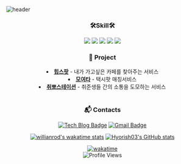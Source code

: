 ![header](https://capsule-render.vercel.app/api?type=waving&color=gradient&height=230&section=header&text=HyorinLee&fontAlign=70&fontAlignY=40&fontSize=60&fontColor=ffffff)


<div align="center">
<h3>🛠Skill🛠</h3>
<img src="https://img.shields.io/badge/HTML5-E34F26?style=flat&logo=HTML5&logoColor=white"/> <img src="https://img.shields.io/badge/CSS3-1572B6?style=flat&logo=CSS3&logoColor=white"/> <img src="https://img.shields.io/badge/JavaScript-F7DF1E?style=flat&logo=JavaScript&logoColor=white"/> <img src="https://img.shields.io/badge/React-61DAFB?style=flat&logo=React&logoColor=white"/> 
 <img src="https://img.shields.io/badge/Tailwind CSS-06B6D4?style=flat&logo=tailwindcss&logoColor=white"/> 
 <br/>


<h3 >💁 Project</h3>
<li><strong><a href = "https://github.com/Hipspot/hipspot-web">힙스팟</a></strong> - 내가 가고싶은 카페를 찾아주는 서비스 </li>
<li><strong><a href = "https://github.com/TeamFighting/moyeota-web">모여타</a></strong> - 택시팟 매칭서비스  </li>
<li><strong><a href = "https://github.com/wldnjs7064/react-firebase-chat-app">취뽀스테이션</a></strong> - 취준생들 간의 소통을 도모하는 서비스 </li>
 <br/>

### :mailbox_with_mail: Contacts
[![Tech Blog Badge](http://img.shields.io/badge/-Tech%20blog-black?style=flat-square&logo=github&link=https://kyko.tistory.com/)](https://velog.io/@hyorish03/)
[![Gmail Badge](https://img.shields.io/badge/Gmail-d14836?style=flat-square&logo=Gmail&logoColor=white&link=mailto:koc2827@gmail.com)](mailto:hyorish2001@gmail.com)

  <!--START_SECTION:waka-->
[![willianrod's wakatime stats](https://github-readme-stats.vercel.app/api/wakatime?username=hyorish03&layout=compact)](https://wakatime.com/@hyorish03)
[![Hyorish03's GitHub stats](https://github-readme-stats.vercel.app/api?username=hyorish03)](https://github.com/anuraghazra/github-readme-stats)


[![wakatime](https://wakatime.com/badge/user/ca62a3e8-b0db-454c-b99c-bf39ed6dcb3c.svg)](https://wakatime.com/@ca62a3e8-b0db-454c-b99c-bf39ed6dcb3c) <br/>
![Profile Views](http://img.shields.io/badge/Profile%20Views-66-blue)
</div>
